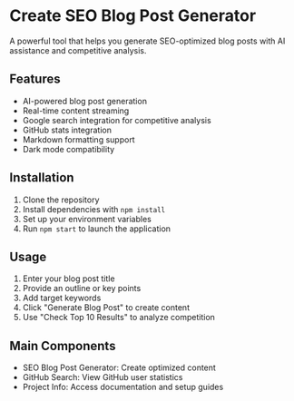 # Create SEO Blog Post Generator

A powerful tool that helps you generate SEO-optimized blog posts with AI assistance and competitive analysis.

## Features

- AI-powered blog post generation
- Real-time content streaming
- Google search integration for competitive analysis
- GitHub stats integration
- Markdown formatting support
- Dark mode compatibility

## Installation

1. Clone the repository
2. Install dependencies with `npm install`
3. Set up your environment variables
4. Run `npm start` to launch the application

## Usage

1. Enter your blog post title
2. Provide an outline or key points
3. Add target keywords
4. Click "Generate Blog Post" to create content
5. Use "Check Top 10 Results" to analyze competition

## Main Components

- SEO Blog Post Generator: Create optimized content
- GitHub Search: View GitHub user statistics
- Project Info: Access documentation and setup guides